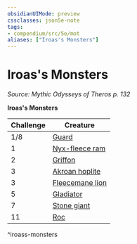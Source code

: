 ```yaml
---
obsidianUIMode: preview
cssclasses: json5e-note
tags:
- compendium/src/5e/mot
aliases: ["Iroas's Monsters"]
---
```

# Iroas's Monsters
*Source: Mythic Odysseys of Theros p. 132* 

**Iroas's Monsters**

| Challenge | Creature |
|-----------|----------|
| 1/8 | [Guard](Mechanics/bestiary/humanoid/guard.md) |
| 1 | [Nyx-fleece ram](Mechanics/bestiary/monstrosity/nyx-fleece-ram-mot.md) |
| 2 | [Griffon](Mechanics/bestiary/monstrosity/griffon.md) |
| 3 | [Akroan hoplite](Mechanics/bestiary/humanoid/akroan-hoplite-mot.md) |
| 3 | [Fleecemane lion](Mechanics/bestiary/monstrosity/fleecemane-lion-mot.md) |
| 5 | [Gladiator](Mechanics/bestiary/humanoid/gladiator.md) |
| 7 | [Stone giant](Mechanics/bestiary/giant/stone-giant.md) |
| 11 | [Roc](Mechanics/bestiary/monstrosity/roc.md) |
^iroass-monsters